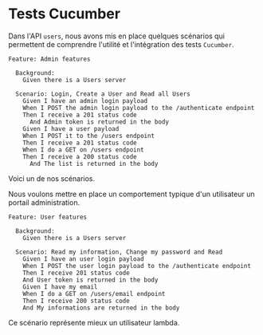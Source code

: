 # Tests Cucumber

Dans l'API `users`, nous avons mis en place quelques scénarios qui permettent de comprendre l'utilité et l'intégration des tests `Cucumber`.

```
Feature: Admin features

  Background:
    Given there is a Users server

  Scenario: Login, Create a User and Read all Users
    Given I have an admin login payload
    When I POST the admin login payload to the /authenticate endpoint
    Then I receive a 201 status code
      And Admin token is returned in the body
    Given I have a user payload
    When I POST it to the /users endpoint
    Then I receive a 201 status code
    When I do a GET on /users endpoint
    Then I receive a 200 status code
      And The list is returned in the body
```

Voici un de nos scénarios. 

Nous voulons mettre en place un comportement typique d'un utilisateur un portail administration.

```
Feature: User features

  Background:
    Given there is a Users server

  Scenario: Read my information, Change my password and Read
    Given I have an user login payload
    When I POST the user login payload to the /authenticate endpoint
    Then I receive 201 status code
    And User token is returned in the body
    Given I have my email
    When I do a GET on /users/email endpoint
    Then I receive 200 status code
    And My informations are returned in the body
```

Ce scénario représente mieux un utilisateur lambda.